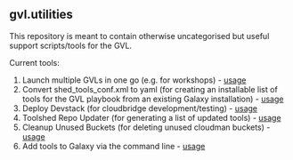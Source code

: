 ## gvl.utilities

This repository is meant to contain otherwise uncategorised but useful
support scripts/tools for the GVL.

Current tools:

1. Launch multiple GVLs in one go (e.g. for workshops) - [usage](launch_multiple_gvls/README.md)
2. Convert shed_tools_conf.xml to yaml (for creating an installable list of tools for the GVL playbook from an existing Galaxy installation) - [usage](convert_shed_tools_to_yaml/README.md)
3. Deploy Devstack (for cloudbridge development/testing) - [usage](deploy_devstack/README.md)
4. Toolshed Repo Updater (for generating a list of updated tools) - [usage](toolshed_repo_updater/README.md)
5. Cleanup Unused Buckets (for deleting unused cloudman buckets) - [usage](cleanup_unused_buckets/README.md)
6. Add tools to Galaxy via the command line - [usage](add_tools_to_Galaxy/README.md)
